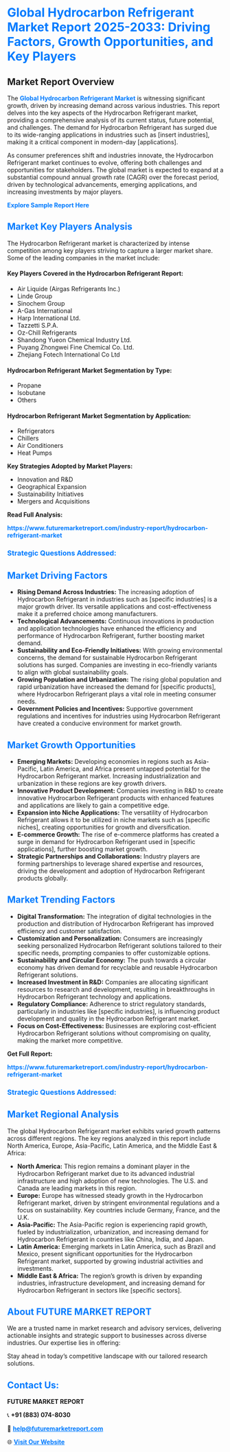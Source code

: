 <h1 style="color: #007BFF;">Global Hydrocarbon Refrigerant Market Report 2025-2033: Driving Factors, Growth Opportunities, and Key Players</h1>

<section id="overview">
<h2>Market Report Overview</h2>
<p>The <a href="https://www.futuremarketreport.com/industry-report/hydrocarbon-refrigerant-market" style="color: #007BFF; text-decoration: none;"><strong>Global Hydrocarbon Refrigerant Market</strong></a> is witnessing significant growth, driven by increasing demand across various industries. This report delves into the key aspects of the Hydrocarbon Refrigerant market, providing a comprehensive analysis of its current status, future potential, and challenges. The demand for Hydrocarbon Refrigerant has surged due to its wide-ranging applications in industries such as [insert industries], making it a critical component in modern-day [applications].</p>
<p>As consumer preferences shift and industries innovate, the Hydrocarbon Refrigerant market continues to evolve, offering both challenges and opportunities for stakeholders. The global market is expected to expand at a substantial compound annual growth rate (CAGR) over the forecast period, driven by technological advancements, emerging applications, and increasing investments by major players.</p>
</section>

<section id="overview">
<p><a href="https://www.futuremarketreport.com/request-sample/reportId=29749" style="color: #007BFF; text-decoration: none;"><strong>Explore Sample Report Here</strong></a></p>
</section>

<section id="key-players">
<h2 style="color: #007BFF;">Market Key Players Analysis</h2>
<p>The Hydrocarbon Refrigerant market is characterized by intense competition among key players striving to capture a larger market share. Some of the leading companies in the market include:</p>
<h4>Key Players Covered in the Hydrocarbon Refrigerant Report:</h4>
<ul><li>Air Liquide (Airgas Refrigerants Inc.)</li><li>Linde Group</li><li>Sinochem Group</li><li>A-Gas International</li><li>Harp International Ltd.</li><li>Tazzetti S.P.A.</li><li>Oz-Chill Refrigerants</li><li>Shandong Yueon Chemical Industry Ltd.</li><li>Puyang Zhongwei Fine Chemical Co. Ltd.</li><li>Zhejiang Fotech International Co Ltd</li></ul>
<h4>Hydrocarbon Refrigerant Market Segmentation by Type:</h4>
<ul><li>Propane</li><li>Isobutane</li><li>Others</li></ul>

<h4>Hydrocarbon Refrigerant Market Segmentation by Application:</h4>
<ul><li>Refrigerators</li><li>Chillers</li><li>Air Conditioners</li><li>Heat Pumps</li></ul>
<p><strong>Key Strategies Adopted by Market Players:</strong></p>
<ul>
<li>Innovation and R&D</li>
<li>Geographical Expansion</li>
<li>Sustainability Initiatives</li>
<li>Mergers and Acquisitions</li>
</ul>
</section>

<section>
<p><strong>Read Full Analysis: </strong></p><a href="https://www.futuremarketreport.com/industry-report/hydrocarbon-refrigerant-market" style="color: #007BFF; text-decoration: none;"><strong>https://www.futuremarketreport.com/industry-report/hydrocarbon-refrigerant-market</strong></a>
<h3 style="color: #007BFF;">Strategic Questions Addressed:</h3>
</section>

<section id="driving-factors">
<h2 style="color: #007BFF;">Market Driving Factors</h2>
<ul>
<li><strong>Rising Demand Across Industries:</strong> The increasing adoption of Hydrocarbon Refrigerant in industries such as [specific industries] is a major growth driver. Its versatile applications and cost-effectiveness make it a preferred choice among manufacturers.</li>
<li><strong>Technological Advancements:</strong> Continuous innovations in production and application technologies have enhanced the efficiency and performance of Hydrocarbon Refrigerant, further boosting market demand.</li>
<li><strong>Sustainability and Eco-Friendly Initiatives:</strong> With growing environmental concerns, the demand for sustainable Hydrocarbon Refrigerant solutions has surged. Companies are investing in eco-friendly variants to align with global sustainability goals.</li>
<li><strong>Growing Population and Urbanization:</strong> The rising global population and rapid urbanization have increased the demand for [specific products], where Hydrocarbon Refrigerant plays a vital role in meeting consumer needs.</li>
<li><strong>Government Policies and Incentives:</strong> Supportive government regulations and incentives for industries using Hydrocarbon Refrigerant have created a conducive environment for market growth.</li>
</ul>
</section>

<section id="growth-opportunities">
<h2 style="color: #007BFF;">Market Growth Opportunities</h2>
<ul>
<li><strong>Emerging Markets:</strong> Developing economies in regions such as Asia-Pacific, Latin America, and Africa present untapped potential for the Hydrocarbon Refrigerant market. Increasing industrialization and urbanization in these regions are key growth drivers.</li>
<li><strong>Innovative Product Development:</strong> Companies investing in R&D to create innovative Hydrocarbon Refrigerant products with enhanced features and applications are likely to gain a competitive edge.</li>
<li><strong>Expansion into Niche Applications:</strong> The versatility of Hydrocarbon Refrigerant allows it to be utilized in niche markets such as [specific niches], creating opportunities for growth and diversification.</li>
<li><strong>E-commerce Growth:</strong> The rise of e-commerce platforms has created a surge in demand for Hydrocarbon Refrigerant used in [specific applications], further boosting market growth.</li>
<li><strong>Strategic Partnerships and Collaborations:</strong> Industry players are forming partnerships to leverage shared expertise and resources, driving the development and adoption of Hydrocarbon Refrigerant products globally.</li>
</ul>
</section>

<section id="trending-factors">
<h2 style="color: #007BFF;">Market Trending Factors</h2>
<ul>
<li><strong>Digital Transformation:</strong> The integration of digital technologies in the production and distribution of Hydrocarbon Refrigerant has improved efficiency and customer satisfaction.</li>
<li><strong>Customization and Personalization:</strong> Consumers are increasingly seeking personalized Hydrocarbon Refrigerant solutions tailored to their specific needs, prompting companies to offer customizable options.</li>
<li><strong>Sustainability and Circular Economy:</strong> The push towards a circular economy has driven demand for recyclable and reusable Hydrocarbon Refrigerant solutions.</li>
<li><strong>Increased Investment in R&D:</strong> Companies are allocating significant resources to research and development, resulting in breakthroughs in Hydrocarbon Refrigerant technology and applications.</li>
<li><strong>Regulatory Compliance:</strong> Adherence to strict regulatory standards, particularly in industries like [specific industries], is influencing product development and quality in the Hydrocarbon Refrigerant market.</li>
<li><strong>Focus on Cost-Effectiveness:</strong> Businesses are exploring cost-efficient Hydrocarbon Refrigerant solutions without compromising on quality, making the market more competitive.</li>
</ul>
</section>

<section>
<p><strong>Get Full Report: </strong></p><a href="https://www.futuremarketreport.com/industry-report/hydrocarbon-refrigerant-market" style="color: #007BFF; text-decoration: none;"><strong>https://www.futuremarketreport.com/industry-report/hydrocarbon-refrigerant-market</strong></a>
<h3 style="color: #007BFF;">Strategic Questions Addressed:</h3>
</section>


<section id="regional-analysis">
<h2 style="color: #007BFF;">Market Regional Analysis</h2>
<p>The global Hydrocarbon Refrigerant market exhibits varied growth patterns across different regions. The key regions analyzed in this report include North America, Europe, Asia-Pacific, Latin America, and the Middle East & Africa:</p>
<ul>
<li><strong>North America:</strong> This region remains a dominant player in the Hydrocarbon Refrigerant market due to its advanced industrial infrastructure and high adoption of new technologies. The U.S. and Canada are leading markets in this region.</li>
<li><strong>Europe:</strong> Europe has witnessed steady growth in the Hydrocarbon Refrigerant market, driven by stringent environmental regulations and a focus on sustainability. Key countries include Germany, France, and the U.K.</li>
<li><strong>Asia-Pacific:</strong> The Asia-Pacific region is experiencing rapid growth, fueled by industrialization, urbanization, and increasing demand for Hydrocarbon Refrigerant in countries like China, India, and Japan.</li>
<li><strong>Latin America:</strong> Emerging markets in Latin America, such as Brazil and Mexico, present significant opportunities for the Hydrocarbon Refrigerant market, supported by growing industrial activities and investments.</li>
<li><strong>Middle East & Africa:</strong> The region’s growth is driven by expanding industries, infrastructure development, and increasing demand for Hydrocarbon Refrigerant in sectors like [specific sectors].</li>
</ul>
</section>

<footer>
<h2 style="color: #007BFF;">About FUTURE MARKET REPORT</h2>
<p>We are a trusted name in market research and advisory services, delivering actionable insights and strategic support to businesses across diverse industries. Our expertise lies in offering:</p>

<p>Stay ahead in today’s competitive landscape with our tailored research solutions.</p>

<h2 style="color: #007BFF;">Contact Us:</h2>
<p><strong>FUTURE MARKET REPORT</strong></p>
<p>📞 <strong>+91 (883) 074-8030</strong></p>
<p>📧 <strong><a href="mailto:help@futuremarketreport.com" style="color: #007BFF;">help@futuremarketreport.com</a></strong></p>
<p>🌐 <strong><a href="https://www.futuremarketreport.com/" style="color: #007BFF;">Visit Our Website</a></strong></p>
</footer>